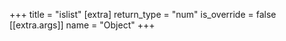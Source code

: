 +++
title = "islist"
[extra]
return_type = "num"
is_override = false
[[extra.args]]
name = "Object"
+++